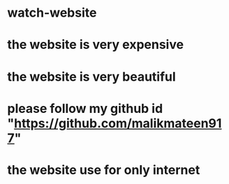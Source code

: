 # watch-website
# the website is very expensive
# the website is very beautiful
# please follow my github id "https://github.com/malikmateen917"



# the website use for only internet
